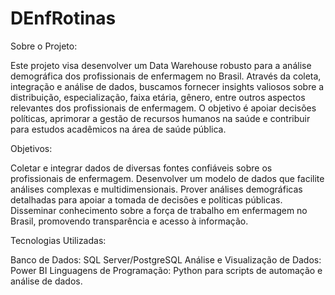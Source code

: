 # DEnfRotinas

Sobre o Projeto:

Este projeto visa desenvolver um Data Warehouse robusto para a análise demográfica dos profissionais de enfermagem no Brasil. Através da coleta, integração e análise de dados, buscamos fornecer insights valiosos sobre a distribuição, especialização, faixa etária, gênero, entre outros aspectos relevantes dos profissionais de enfermagem. O objetivo é apoiar decisões políticas, aprimorar a gestão de recursos humanos na saúde e contribuir para estudos acadêmicos na área de saúde pública.

Objetivos:

Coletar e integrar dados de diversas fontes confiáveis sobre os profissionais de enfermagem.
Desenvolver um modelo de dados que facilite análises complexas e multidimensionais.
Prover análises demográficas detalhadas para apoiar a tomada de decisões e políticas públicas.
Disseminar conhecimento sobre a força de trabalho em enfermagem no Brasil, promovendo transparência e acesso à informação.

Tecnologias Utilizadas:

Banco de Dados: SQL Server/PostgreSQL 
Análise e Visualização de Dados: Power BI
Linguagens de Programação: Python para scripts de automação e análise de dados.
